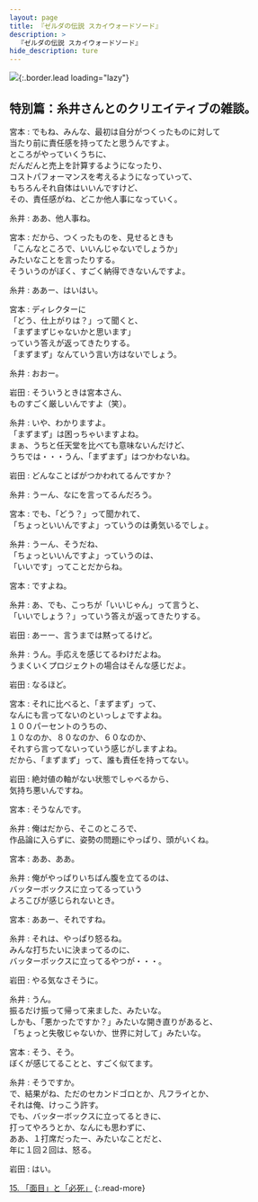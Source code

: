 ```yaml
---
layout: page
title: 『ゼルダの伝説 スカイウォードソード』
description: >
  『ゼルダの伝説 スカイウォードソード』
hide_description: ture
---
```


![](/others/interviews/jp/wii/souj/sp/img/mainvisual14.jpg){:.border.lead loading="lazy"}

## 特別篇：糸井さんとのクリエイティブの雑談。

宮本
: でもね、みんな、最初は自分がつくったものに対して<br>当たり前に責任感を持ってたと思うんですよ。<br>ところがやっていくうちに、<br>だんだんと売上を計算するようになったり、<br>コストパフォーマンスを考えるようになっていって、<br>もちろんそれ自体はいいんですけど、<br>その、責任感がね、どこか他人事になっていく。

糸井
: ああ、他人事ね。

宮本
: だから、つくったものを、見せるときも<br>「こんなところで、いいんじゃないでしょうか」<br>みたいなことを言ったりする。<br>そういうのがぼく、すごく納得できないんですよ。

糸井
: ああー、はいはい。

宮本
: ディレクターに<br>「どう、仕上がりは？」って聞くと、<br>「まずまずじゃないかと思います」<br>っていう答えが返ってきたりする。<br>「まずまず」なんていう言い方はないでしょう。

糸井
: おおー。

岩田
: そういうときは宮本さん、<br>ものすごく厳しいんですよ（笑）。

糸井
: いや、わかりますよ。<br>「まずまず」は困っちゃいますよね。<br>まぁ、うちと任天堂を比べても意味ないんだけど、<br>うちでは・・・うん、「まずまず」はつかわないね。

岩田
: どんなことばがつかわれてるんですか？

糸井
: うーん、なにを言ってるんだろう。

宮本
: でも、「どう？」って聞かれて、<br>「ちょっといいんですよ」っていうのは勇気いるでしょ。

糸井
: うーん、そうだね、<br>「ちょっといいんですよ」っていうのは、<br>「いいです」ってことだからね。

宮本
: ですよね。

糸井
: あ、でも、こっちが「いいじゃん」って言うと、<br>「いいでしょう？」っていう答えが返ってきたりする。

岩田
: あーー、言うまでは黙ってるけど。

糸井
: うん。手応えを感じてるわけだよね。<br>うまくいくプロジェクトの場合はそんな感じだよ。

岩田
: なるほど。

宮本
: それに比べると、「まずまず」って、<br>なんにも言ってないのといっしょですよね。<br>１００パーセントのうちの、<br>１０なのか、８０なのか、６０なのか、<br>それすら言ってないっていう感じがしますよね。<br>だから、「まずまず」って、誰も責任を持ってない。

岩田
: 絶対値の軸がない状態でしゃべるから、<br>気持ち悪いんですね。

宮本
: そうなんです。

糸井
: 俺はだから、そこのところで、<br>作品論に入らずに、姿勢の問題にやっぱり、頭がいくね。

宮本
: ああ、ああ。

糸井
: 俺がやっぱりいちばん腹を立てるのは、<br>バッターボックスに立ってるっていう<br>よろこびが感じられないとき。

宮本
: ああー、それですね。

糸井
: それは、やっぱり怒るね。<br>みんな打ちたいに決まってるのに、<br>バッターボックスに立ってるやつが・・・。

岩田
: やる気なさそうに。

糸井
: うん。<br>振るだけ振って帰って来ました、みたいな。<br>しかも、「悪かったですか？」みたいな開き直りがあると、<br>「ちょっと失敬じゃないか、世界に対して」みたいな。

宮本
: そう、そう。<br>ぼくが感じてることと、すごく似てます。

糸井
: そうですか。<br>で、結果がね、ただのセカンドゴロとか、凡フライとか、<br>それは俺、けっこう許す。<br>でも、バッターボックスに立ってるときに、<br>打ってやろうとか、なんにも思わずに、<br>ああ、１打席だったー、みたいなことだと、<br>年に１回２回は、怒る。

岩田
: はい。

[15. 「面目」と「必死」](15.md)
{:.read-more}

